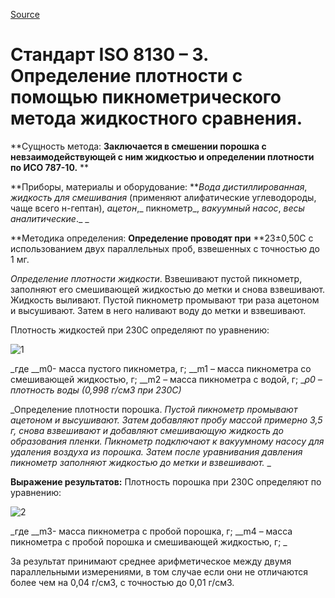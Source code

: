 [Source](http://vseokraskah.net/standart-iso-8130-3 "Permalink to Стандарт ISO 8130 – 3. Определение плотности с помощью пикнометрического метода жидкостного сравнения.")

# Стандарт ISO 8130 – 3. Определение плотности с помощью пикнометрического метода жидкостного сравнения.

**Сущность метода: **Заключается в смешении порошка с невзаимодействующей с ним жидкостью и определении плотности по ИСО 787-10.** **

**Приборы, материалы и оборудование: **_Вода дистиллированная_, _жидкость для смешивания_ (применяют алифатические углеводороды, чаще всего н-гептан), _ацетон_,_ пикнометр_, _вакуумный насос_, _весы аналитические_._ _

**Методика определения: **Определение проводят при** **23±0,50С с использованием двух параллельных проб, взвешенных с точностью до 1 мг.

_Определение плотности жидкости_.  Взвешивают пустой пикнометр, заполняют его смешивающей жидкостью до метки и снова взвешивают. Жидкость выливают. Пустой пикнометр промывают три раза ацетоном и высушивают. Затем в него наливают воду до метки и взвешивают.

Плотность жидкостей при 230С определяют по уравнению:

![][1]

_где __m0\- масса пустого пикнометра, г; __m1 – масса пикнометра со смешивающей жидкостью, г; __m2 – масса пикнометра с водой, г; __ρ0 – плотность воды (0,998 г/см3 при 230С)_

_Определение плотности порошка. _Пустой пикнометр промывают ацетоном и высушивают. Затем добавляют пробу массой примерно 3,5 г, снова взвешивают и добавляют смешивающую жидкость до образования пленки. Пикнометр подключают к вакуумному насосу для удаления воздуха из порошка. Затем после уравнивания давления пикнометр заполняют жидкостью до метки и взвешивают._ _

**Выражение результатов:** Плотность порошка при 230С определяют по уравнению:

 

![][2]

_где __m3\- масса пикнометра с пробой порошка, г; __m4 – масса пикнометра с пробой порошка и смешивающей жидкостью, г; _

За результат принимают среднее арифметическое между двумя параллельными измерениями, в том случае если они не отличаются более чем на 0,04 г/см3, с точностью до 0,01 г/см3.

 

[1]: /img/13.jpg "1"
[2]: /img/22.jpg "2"

  